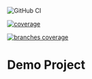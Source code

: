 ![GitHub CI](https://github.com/blocker147/demo_with_mave_actions/actions/workflows/build.yml/badge.svg)

[![coverage](https://raw.githubusercontent.com/blocker147/demo_with_mave_actions/badges/jacoco.svg)](https://github.com/blocker147/demo_with_mave_actions/actions/workflows/build.yml)

[![branches coverage](https://raw.githubusercontent.com/blocker147/demo_with_mave_actions/badges/branches.svg)](https://github.com/blocker147/demo_with_mave_actions/actions/workflows/build.yml)

# Demo Project 
